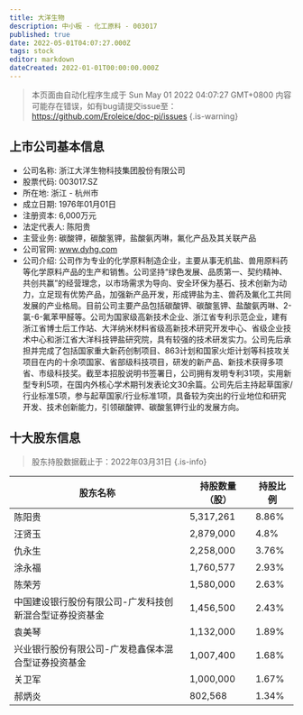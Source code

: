 ```yaml
---
title: 大洋生物
description: 中小板 - 化工原料 - 003017
published: true
date: 2022-05-01T04:07:27.000Z
tags: stock
editor: markdown
dateCreated: 2022-01-01T00:00:00.000Z
---
```


> 本页面由自动化程序生成于 Sun May 01 2022 04:07:27 GMT+0800
> 内容可能存在错误，如有bug请提交issue至：https://github.com/Eroleice/doc-pi/issues
{.is-warning}

## 上市公司基本信息
- 公司名称: 浙江大洋生物科技集团股份有限公司
- 股票代码: 003017.SZ
- 所在地: 浙江 - 杭州市
- 成立日期: 1976年01月01日
- 注册资本: 6,000万元
- 法定代表人: 陈阳贵
- 主营业务: 碳酸钾，碳酸氢钾，盐酸氨丙啉，氟化产品及其关联产品
- 公司官网: www.dyhg.com
- 公司介绍: 公司作为专业的化学原料制造企业，主要从事无机盐、兽用原料药等化学原料产品的生产和销售。公司坚持“绿色发展、品质第一、契约精神、共创共赢”的经营理念，以市场需求为导向、安全环保为基石、技术创新为动力，立足现有优势产品，加强新产品开发，形成钾盐为主、兽药及氟化工共同发展的产业格局。目前公司主要产品包括碳酸钾、碳酸氢钾、盐酸氨丙啉、2-氯-6-氟苯甲醛等。公司为国家级高新技术企业、浙江省专利示范企业，建有浙江省博士后工作站、大洋纳米材料省级高新技术研究开发中心、省级企业技术中心和浙江省大洋科技钾盐研究院，具有较强的技术研发实力。公司先后承担并完成了包括国家重大新药创制项目、863计划和国家火炬计划等科技攻关项目在内的十余项国家、省部级科技项目，研发的新产品、新技术获得多项省、市级科技奖。截至本招股说明书签署日，公司拥有发明专利31项，实用新型专利5项，在国内外核心学术期刊发表论文30余篇。公司先后主持起草国家/行业标准5项，参与起草国家/行业标准1项，具备较为突出的行业地位和研究开发、技术创新能力，引领碳酸钾、碳酸氢钾行业的发展方向。


## 十大股东信息
> 股东持股数据截止于：2022年03月31日
{.is-info}

| 股东名称 | 持股数量（股） | 持股比例 |
| --- | --- | --- |
| 陈阳贵 | 5,317,261 | 8.86% |
| 汪贤玉 | 2,879,000 | 4.8% |
| 仇永生 | 2,258,000 | 3.76% |
| 涂永福 | 1,760,577 | 2.93% |
| 陈荣芳 | 1,580,000 | 2.63% |
| 中国建设银行股份有限公司-广发科技创新混合型证券投资基金 | 1,456,500 | 2.43% |
| 袁美琴 | 1,132,000 | 1.89% |
| 兴业银行股份有限公司-广发稳鑫保本混合型证券投资基金 | 1,007,400 | 1.68% |
| 关卫军 | 1,000,000 | 1.67% |
| 郝炳炎 | 802,568 | 1.34% |




